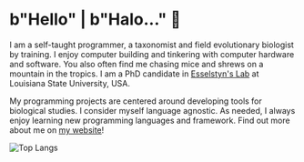 # b"Hello" | b"Halo..." 👋

I am a self-taught programmer, a taxonomist and field evolutionary biologist by training. I enjoy computer building and tinkering with computer hardware and software. You also often find me chasing mice and shrews on a mountain in the tropics. I am a PhD candidate in [Esselstyn's Lab](https://esselstyn.github.io/) at Louisiana State University, USA.

My programming projects are centered around developing tools for biological studies. I consider myself language agnostic. As needed, I always enjoy learning new programming languages and framework. Find out more about me on [my website](https://hhandika.com/)!

![Top Langs](https://github-readme-stats.vercel.app/api/top-langs/?username=hhandika&hide=CSS,html,Makefile,CMake&langs_count=10&theme=tokyonight&layout=compact)
